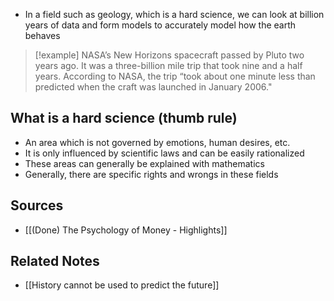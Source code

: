 - In a field such as geology, which is a hard science, we can look at billion years of data and form models to accurately model how the earth behaves

> [!example] NASA’s New Horizons spacecraft passed by Pluto two years ago. It was a three-billion mile trip that took nine and a half years. According to NASA, the trip “took about one minute less than predicted when the craft was launched in January 2006."

## What is a hard science (thumb rule)
- An area which is not governed by emotions, human desires, etc.
- It is only influenced by scientific laws and can be easily rationalized
- These areas can generally be explained with mathematics
- Generally, there are specific rights and wrongs in these fields

## Sources
- [[(Done) The Psychology of Money - Highlights]]

## Related Notes
- [[History cannot be used to predict the future]] 